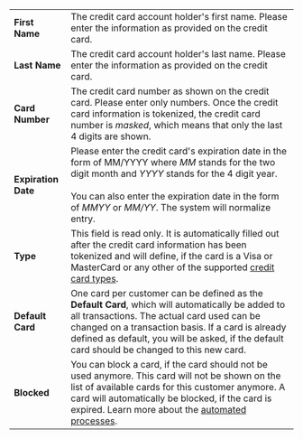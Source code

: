 |                      |                                                                                                                                    |
|----------------------|------------------------------------------------------------------------------------------------------------------------------------|
| **First Name**       | The credit card account holder's first name. Please enter the information as provided on the credit card.                          |
| **Last Name**        | The credit card account holder's last name. Please enter the information as provided on the credit card.                           |
| **Card Number**      | The credit card number as shown on the credit card. Please enter only numbers. Once the credit card information is tokenized, the credit card number is *masked*, which means that only the last 4 digits are shown. |
| **Expiration Date**  | Please enter the credit card's expiration date in the form of MM/YYYY where *MM* stands for the two digit month and *YYYY* stands for the 4 digit year.<br><br>You can also enter the expiration date in the form of *MMYY* or *MM/YY*. The system will normalize entry. |
| **Type**             | This field is read only. It is automatically filled out after the credit card information has been tokenized and will define, if the card is a Visa or MasterCard or any other of the supported [credit card types](../page-credit-card-types.md). |
| **Default Card**     | One card per customer can be defined as the **Default Card**, which will automatically be added to all transactions. The actual card used can be changed on a transaction basis. If a card is already defined as default, you will be asked, if the default card should be changed to this new card. |
| **Blocked**          | You can block a card, if the card should not be used anymore. This card will not be shown on the list of available cards for this customer anymore. A card will automatically be blocked, if the card is expired. Learn more about the [automated processes](../job-queue-setup.md). |